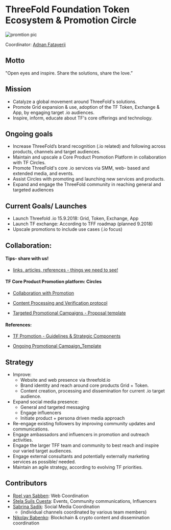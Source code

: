 # ThreeFold Foundation Token Ecosystem & Promotion Circle

![promtion pic](foundation_marketing.jpeg)

Coordinator: [Adnan Fatayerji](/contributors/mazraa/Adnan_Fatayerji)

## Motto
"Open eyes and inspire. Share the solutions, share the love.”

## Mission
- Catalyze a global movement around ThreeFold's solutions.
- Promote Grid expansion & use, adoption of the TF Token, Exchange & App, by engaging target .io audiences.
- Inspire, inform, educate about TF's core offerings and technology. 

## Ongoing goals
- Increase ThreeFold’s brand recognition (.io related) and following across products, channels and target audiences.
- Maintain and upscale a Core Product Promotion Platform in collaboration with TF Circles.
- Promote ThreeFold's core .io services via SMM, web- based and extended media, and events.
- Assist Circles with promoting and launching new services and products.
- Expand and engage the ThreeFold community in reaching general and targeted audiences

## Current Goals/ Launches 
- Launch Threefold .io 15.9.2018: Grid, Token, Exchange, App
- Launch TF exchange: According to TFF roadmap (planned 9.2018) 
- Upscale promotions to include use cases (.io focus)

## Collaboration:

#### Tips- share with us!
- [links, articles, references - things we need to see!](https://drive.google.com/open?id=12Cvb7n-JPVTcp0x2H7QxJRDN3ZhcE4Dv3HK2SyOm-tM)


#### TF Core Product Promotion platform: Circles

- [Collaboration with Promotion](https://docs.google.com/document/d/17wOpD4FU3MBeR_8BJYnrjD9ZzTrYnCsZRRThjnnnjbo/edit?usp=sharing)

- [Content Processing and Verification protocol](https://docs.google.com/document/d/1-8L9xqqpir_1--oZZG819MAwrfpDU-1QNVYxQfp3DAE/edit?usp=sharing)

- [Targeted Promotional Campaigns - Proposal template](https://docs.google.com/document/d/1ssLDpj1p_fcSpBGL9vPRBmwnYEgQo70qv-78dEJgEG8/edit?usp=sharing)

#### References: 
- [TF Promotion - Guidelines & Strategic Components](https://docs.google.com/document/d/1o3CUnr_viGP5p6TUMaB8Aynpom6tYna9GiLZndi1l4U/edit?usp=sharing)

- [Ongoing Promotional Campaign_Template](https://docs.google.com/document/d/1G4Vv8FJUEEFe8PqqZHhfMT9D0RgHAzLGg1qgEPKUlLw/edit?usp=sharing)


## Strategy
- Improve: 
  * Website and web presence via threefold.io
  * Brand identity and reach around core products Grid + Token.
  * Content creation, processing and dissemination for current .io target audience.
- Expand social media presence:
  * General and targeted messaging 
  * Engage influencers
  * Initiate product + persona driven media approach
- Re-engage existing followers by improving community updates and communications.
- Engage ambassadors and influencers in promotion and outreach activities.
- Engage the larger TFF team and community to best reach and inspire our varied target audiences.
- Engage external consultants and potentially externally marketing services as possible/ needed.
- Maintain an agile strategy, according to evolving TF priorities.

## Contributors
- [Roel van Sabben](/contributors/tftech/Roel_van_Sabben.md): Web Coordination
- [Stela Suils Cuesta](/contributors/tftech/Stela_Suils_Cuesta.md): Events, Community communications, Influencers
- [Sabrina Sadik](/contributors/tftech/sabrina_sadik.md): Social Media Coordination
  * (individual channels coordinated by various team members)
- [Nikolay Babenko](/contributors/mazraa/Nickolay_Babenko.md): Blockchain & crypto content and dissemination coordination

   


